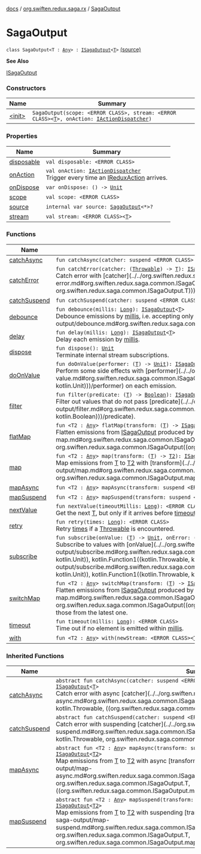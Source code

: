 [docs](../../index.md) / [org.swiften.redux.saga.rx](../index.md) / [SagaOutput](./index.md)

# SagaOutput

`class SagaOutput<T : `[`Any`](https://kotlinlang.org/api/latest/jvm/stdlib/kotlin/-any/index.html)`> : `[`ISagaOutput`](../../org.swiften.redux.saga.common/-i-saga-output/index.md)`<`[`T`](index.md#T)`>` [(source)](https://github.com/protoman92/KotlinRedux/tree/master/common/common-rx-saga/src/main/kotlin/org/swiften/redux/saga/rx/RxSaga.kt#L19)

**See Also**

[ISagaOutput](../../org.swiften.redux.saga.common/-i-saga-output/index.md)

### Constructors

| Name | Summary |
|---|---|
| [&lt;init&gt;](-init-.md) | `SagaOutput(scope: <ERROR CLASS>, stream: <ERROR CLASS><`[`T`](index.md#T)`>, onAction: `[`IActionDispatcher`](../../org.swiften.redux.core/-i-action-dispatcher.md)`)` |

### Properties

| Name | Summary |
|---|---|
| [disposable](disposable.md) | `val disposable: <ERROR CLASS>` |
| [onAction](on-action.md) | `val onAction: `[`IActionDispatcher`](../../org.swiften.redux.core/-i-action-dispatcher.md)<br>Trigger every time an [IReduxAction](../../org.swiften.redux.core/-i-redux-action.md) arrives. |
| [onDispose](on-dispose.md) | `var onDispose: () -> `[`Unit`](https://kotlinlang.org/api/latest/jvm/stdlib/kotlin/-unit/index.html) |
| [scope](scope.md) | `val scope: <ERROR CLASS>` |
| [source](source.md) | `internal var source: `[`SagaOutput`](./index.md)`<*>?` |
| [stream](stream.md) | `val stream: <ERROR CLASS><`[`T`](index.md#T)`>` |

### Functions

| Name | Summary |
|---|---|
| [catchAsync](catch-async.md) | `fun catchAsync(catcher: suspend <ERROR CLASS>.(`[`Throwable`](https://kotlinlang.org/api/latest/jvm/stdlib/kotlin/-throwable/index.html)`) -> <ERROR CLASS><`[`T`](index.md#T)`>): `[`ISagaOutput`](../../org.swiften.redux.saga.common/-i-saga-output/index.md)`<`[`T`](index.md#T)`>` |
| [catchError](catch-error.md) | `fun catchError(catcher: (`[`Throwable`](https://kotlinlang.org/api/latest/jvm/stdlib/kotlin/-throwable/index.html)`) -> `[`T`](index.md#T)`): `[`ISagaOutput`](../../org.swiften.redux.saga.common/-i-saga-output/index.md)`<`[`T`](index.md#T)`>`<br>Catch error with [catcher](../../org.swiften.redux.saga.common/-i-saga-output/catch-error.md#org.swiften.redux.saga.common.ISagaOutput$catchError(kotlin.Function1((kotlin.Throwable, org.swiften.redux.saga.common.ISagaOutput.T)))/catcher). |
| [catchSuspend](catch-suspend.md) | `fun catchSuspend(catcher: suspend <ERROR CLASS>.(`[`Throwable`](https://kotlinlang.org/api/latest/jvm/stdlib/kotlin/-throwable/index.html)`) -> `[`T`](index.md#T)`): `[`ISagaOutput`](../../org.swiften.redux.saga.common/-i-saga-output/index.md)`<`[`T`](index.md#T)`>` |
| [debounce](debounce.md) | `fun debounce(millis: `[`Long`](https://kotlinlang.org/api/latest/jvm/stdlib/kotlin/-long/index.html)`): `[`ISagaOutput`](../../org.swiften.redux.saga.common/-i-saga-output/index.md)`<`[`T`](index.md#T)`>`<br>Debounce emissions by [millis](../../org.swiften.redux.saga.common/-i-saga-output/debounce.md#org.swiften.redux.saga.common.ISagaOutput$debounce(kotlin.Long)/millis), i.e. accepting only values that are [millis](../../org.swiften.redux.saga.common/-i-saga-output/debounce.md#org.swiften.redux.saga.common.ISagaOutput$debounce(kotlin.Long)/millis) away from their immediate predecessors. |
| [delay](delay.md) | `fun delay(millis: `[`Long`](https://kotlinlang.org/api/latest/jvm/stdlib/kotlin/-long/index.html)`): `[`ISagaOutput`](../../org.swiften.redux.saga.common/-i-saga-output/index.md)`<`[`T`](index.md#T)`>`<br>Delay each emission by [millis](../../org.swiften.redux.saga.common/-i-saga-output/delay.md#org.swiften.redux.saga.common.ISagaOutput$delay(kotlin.Long)/millis). |
| [dispose](dispose.md) | `fun dispose(): `[`Unit`](https://kotlinlang.org/api/latest/jvm/stdlib/kotlin/-unit/index.html)<br>Terminate internal stream subscriptions. |
| [doOnValue](do-on-value.md) | `fun doOnValue(performer: (`[`T`](index.md#T)`) -> `[`Unit`](https://kotlinlang.org/api/latest/jvm/stdlib/kotlin/-unit/index.html)`): `[`ISagaOutput`](../../org.swiften.redux.saga.common/-i-saga-output/index.md)`<`[`T`](index.md#T)`>`<br>Perform some side effects with [performer](../../org.swiften.redux.saga.common/-i-saga-output/do-on-value.md#org.swiften.redux.saga.common.ISagaOutput$doOnValue(kotlin.Function1((org.swiften.redux.saga.common.ISagaOutput.T, kotlin.Unit)))/performer) on each emission. |
| [filter](filter.md) | `fun filter(predicate: (`[`T`](index.md#T)`) -> `[`Boolean`](https://kotlinlang.org/api/latest/jvm/stdlib/kotlin/-boolean/index.html)`): `[`ISagaOutput`](../../org.swiften.redux.saga.common/-i-saga-output/index.md)`<`[`T`](index.md#T)`>`<br>Filter out values that do not pass [predicate](../../org.swiften.redux.saga.common/-i-saga-output/filter.md#org.swiften.redux.saga.common.ISagaOutput$filter(kotlin.Function1((org.swiften.redux.saga.common.ISagaOutput.T, kotlin.Boolean)))/predicate). |
| [flatMap](flat-map.md) | `fun <T2 : `[`Any`](https://kotlinlang.org/api/latest/jvm/stdlib/kotlin/-any/index.html)`> flatMap(transform: (`[`T`](index.md#T)`) -> `[`ISagaOutput`](../../org.swiften.redux.saga.common/-i-saga-output/index.md)`<`[`T2`](flat-map.md#T2)`>): `[`ISagaOutput`](../../org.swiften.redux.saga.common/-i-saga-output/index.md)`<`[`T2`](flat-map.md#T2)`>`<br>Flatten emissions from [ISagaOutput](../../org.swiften.redux.saga.common/-i-saga-output/index.md) produced by [transform](../../org.swiften.redux.saga.common/-i-saga-output/flat-map.md#org.swiften.redux.saga.common.ISagaOutput$flatMap(kotlin.Function1((org.swiften.redux.saga.common.ISagaOutput.T, org.swiften.redux.saga.common.ISagaOutput((org.swiften.redux.saga.common.ISagaOutput.flatMap.T2)))))/transform). |
| [map](map.md) | `fun <T2 : `[`Any`](https://kotlinlang.org/api/latest/jvm/stdlib/kotlin/-any/index.html)`> map(transform: (`[`T`](index.md#T)`) -> `[`T2`](map.md#T2)`): `[`ISagaOutput`](../../org.swiften.redux.saga.common/-i-saga-output/index.md)`<`[`T2`](map.md#T2)`>`<br>Map emissions from [T](../../org.swiften.redux.saga.common/-i-saga-output/index.md#T) to [T2](../../org.swiften.redux.saga.common/-i-saga-output/map.md#T2) with [transform](../../org.swiften.redux.saga.common/-i-saga-output/map.md#org.swiften.redux.saga.common.ISagaOutput$map(kotlin.Function1((org.swiften.redux.saga.common.ISagaOutput.T, org.swiften.redux.saga.common.ISagaOutput.map.T2)))/transform). |
| [mapAsync](map-async.md) | `fun <T2 : `[`Any`](https://kotlinlang.org/api/latest/jvm/stdlib/kotlin/-any/index.html)`> mapAsync(transform: suspend <ERROR CLASS>.(`[`T`](index.md#T)`) -> <ERROR CLASS><`[`T2`](map-async.md#T2)`>): `[`ISagaOutput`](../../org.swiften.redux.saga.common/-i-saga-output/index.md)`<`[`T2`](map-async.md#T2)`>` |
| [mapSuspend](map-suspend.md) | `fun <T2 : `[`Any`](https://kotlinlang.org/api/latest/jvm/stdlib/kotlin/-any/index.html)`> mapSuspend(transform: suspend <ERROR CLASS>.(`[`T`](index.md#T)`) -> `[`T2`](map-suspend.md#T2)`): `[`ISagaOutput`](../../org.swiften.redux.saga.common/-i-saga-output/index.md)`<`[`T2`](map-suspend.md#T2)`>` |
| [nextValue](next-value.md) | `fun nextValue(timeoutMillis: `[`Long`](https://kotlinlang.org/api/latest/jvm/stdlib/kotlin/-long/index.html)`): <ERROR CLASS>`<br>Get the next [T](../../org.swiften.redux.saga.common/-i-saga-output/index.md#T), but only if it arrives before [timeoutMillis](../../org.swiften.redux.saga.common/-i-saga-output/next-value.md#org.swiften.redux.saga.common.ISagaOutput$nextValue(kotlin.Long)/timeoutMillis). |
| [retry](retry.md) | `fun retry(times: `[`Long`](https://kotlinlang.org/api/latest/jvm/stdlib/kotlin/-long/index.html)`): <ERROR CLASS>`<br>Retry [times](../../org.swiften.redux.saga.common/-i-saga-output/retry.md#org.swiften.redux.saga.common.ISagaOutput$retry(kotlin.Long)/times) if a [Throwable](https://kotlinlang.org/api/latest/jvm/stdlib/kotlin/-throwable/index.html) is encountered. |
| [subscribe](subscribe.md) | `fun subscribe(onValue: (`[`T`](index.md#T)`) -> `[`Unit`](https://kotlinlang.org/api/latest/jvm/stdlib/kotlin/-unit/index.html)`, onError: (`[`Throwable`](https://kotlinlang.org/api/latest/jvm/stdlib/kotlin/-throwable/index.html)`) -> `[`Unit`](https://kotlinlang.org/api/latest/jvm/stdlib/kotlin/-unit/index.html)`): `[`Unit`](https://kotlinlang.org/api/latest/jvm/stdlib/kotlin/-unit/index.html)<br>Subscribe to values with [onValue](../../org.swiften.redux.saga.common/-i-saga-output/subscribe.md#org.swiften.redux.saga.common.ISagaOutput$subscribe(kotlin.Function1((org.swiften.redux.saga.common.ISagaOutput.T, kotlin.Unit)), kotlin.Function1((kotlin.Throwable, kotlin.Unit)))/onValue), and error with [onError](../../org.swiften.redux.saga.common/-i-saga-output/subscribe.md#org.swiften.redux.saga.common.ISagaOutput$subscribe(kotlin.Function1((org.swiften.redux.saga.common.ISagaOutput.T, kotlin.Unit)), kotlin.Function1((kotlin.Throwable, kotlin.Unit)))/onError). |
| [switchMap](switch-map.md) | `fun <T2 : `[`Any`](https://kotlinlang.org/api/latest/jvm/stdlib/kotlin/-any/index.html)`> switchMap(transform: (`[`T`](index.md#T)`) -> `[`ISagaOutput`](../../org.swiften.redux.saga.common/-i-saga-output/index.md)`<`[`T2`](switch-map.md#T2)`>): `[`ISagaOutput`](../../org.swiften.redux.saga.common/-i-saga-output/index.md)`<`[`T2`](switch-map.md#T2)`>`<br>Flatten emissions from [ISagaOutput](../../org.swiften.redux.saga.common/-i-saga-output/index.md) produced by [transform](../../org.swiften.redux.saga.common/-i-saga-output/switch-map.md#org.swiften.redux.saga.common.ISagaOutput$switchMap(kotlin.Function1((org.swiften.redux.saga.common.ISagaOutput.T, org.swiften.redux.saga.common.ISagaOutput((org.swiften.redux.saga.common.ISagaOutput.switchMap.T2)))))/transform), but accept only those from the latest one. |
| [timeout](timeout.md) | `fun timeout(millis: `[`Long`](https://kotlinlang.org/api/latest/jvm/stdlib/kotlin/-long/index.html)`): <ERROR CLASS>`<br>Time out if no element is emitted within [millis](../../org.swiften.redux.saga.common/-i-saga-output/timeout.md#org.swiften.redux.saga.common.ISagaOutput$timeout(kotlin.Long)/millis). |
| [with](with.md) | `fun <T2 : `[`Any`](https://kotlinlang.org/api/latest/jvm/stdlib/kotlin/-any/index.html)`> with(newStream: <ERROR CLASS><`[`T2`](with.md#T2)`>): `[`ISagaOutput`](../../org.swiften.redux.saga.common/-i-saga-output/index.md)`<`[`T2`](with.md#T2)`>` |

### Inherited Functions

| Name | Summary |
|---|---|
| [catchAsync](../../org.swiften.redux.saga.common/-i-saga-output/catch-async.md) | `abstract fun catchAsync(catcher: suspend <ERROR CLASS>.(`[`Throwable`](https://kotlinlang.org/api/latest/jvm/stdlib/kotlin/-throwable/index.html)`) -> <ERROR CLASS><`[`T`](../../org.swiften.redux.saga.common/-i-saga-output/index.md#T)`>): `[`ISagaOutput`](../../org.swiften.redux.saga.common/-i-saga-output/index.md)`<`[`T`](../../org.swiften.redux.saga.common/-i-saga-output/index.md#T)`>`<br>Catch error with async [catcher](../../org.swiften.redux.saga.common/-i-saga-output/catch-async.md#org.swiften.redux.saga.common.ISagaOutput$catchAsync(kotlin.SuspendFunction2((, kotlin.Throwable, ((org.swiften.redux.saga.common.ISagaOutput.T)))))/catcher). |
| [catchSuspend](../../org.swiften.redux.saga.common/-i-saga-output/catch-suspend.md) | `abstract fun catchSuspend(catcher: suspend <ERROR CLASS>.(`[`Throwable`](https://kotlinlang.org/api/latest/jvm/stdlib/kotlin/-throwable/index.html)`) -> `[`T`](../../org.swiften.redux.saga.common/-i-saga-output/index.md#T)`): `[`ISagaOutput`](../../org.swiften.redux.saga.common/-i-saga-output/index.md)`<`[`T`](../../org.swiften.redux.saga.common/-i-saga-output/index.md#T)`>`<br>Catch error with suspending [catcher](../../org.swiften.redux.saga.common/-i-saga-output/catch-suspend.md#org.swiften.redux.saga.common.ISagaOutput$catchSuspend(kotlin.SuspendFunction2((, kotlin.Throwable, org.swiften.redux.saga.common.ISagaOutput.T)))/catcher). |
| [mapAsync](../../org.swiften.redux.saga.common/-i-saga-output/map-async.md) | `abstract fun <T2 : `[`Any`](https://kotlinlang.org/api/latest/jvm/stdlib/kotlin/-any/index.html)`> mapAsync(transform: suspend <ERROR CLASS>.(`[`T`](../../org.swiften.redux.saga.common/-i-saga-output/index.md#T)`) -> <ERROR CLASS><`[`T2`](../../org.swiften.redux.saga.common/-i-saga-output/map-async.md#T2)`>): `[`ISagaOutput`](../../org.swiften.redux.saga.common/-i-saga-output/index.md)`<`[`T2`](../../org.swiften.redux.saga.common/-i-saga-output/map-async.md#T2)`>`<br>Map emissions from [T](../../org.swiften.redux.saga.common/-i-saga-output/index.md#T) to [T2](../../org.swiften.redux.saga.common/-i-saga-output/map-async.md#T2) with async [transform](../../org.swiften.redux.saga.common/-i-saga-output/map-async.md#org.swiften.redux.saga.common.ISagaOutput$mapAsync(kotlin.SuspendFunction2((, org.swiften.redux.saga.common.ISagaOutput.T, ((org.swiften.redux.saga.common.ISagaOutput.mapAsync.T2)))))/transform). |
| [mapSuspend](../../org.swiften.redux.saga.common/-i-saga-output/map-suspend.md) | `abstract fun <T2 : `[`Any`](https://kotlinlang.org/api/latest/jvm/stdlib/kotlin/-any/index.html)`> mapSuspend(transform: suspend <ERROR CLASS>.(`[`T`](../../org.swiften.redux.saga.common/-i-saga-output/index.md#T)`) -> `[`T2`](../../org.swiften.redux.saga.common/-i-saga-output/map-suspend.md#T2)`): `[`ISagaOutput`](../../org.swiften.redux.saga.common/-i-saga-output/index.md)`<`[`T2`](../../org.swiften.redux.saga.common/-i-saga-output/map-suspend.md#T2)`>`<br>Map emissions from [T](../../org.swiften.redux.saga.common/-i-saga-output/index.md#T) to [T2](../../org.swiften.redux.saga.common/-i-saga-output/map-suspend.md#T2) with suspending [transform](../../org.swiften.redux.saga.common/-i-saga-output/map-suspend.md#org.swiften.redux.saga.common.ISagaOutput$mapSuspend(kotlin.SuspendFunction2((, org.swiften.redux.saga.common.ISagaOutput.T, org.swiften.redux.saga.common.ISagaOutput.mapSuspend.T2)))/transform). |

